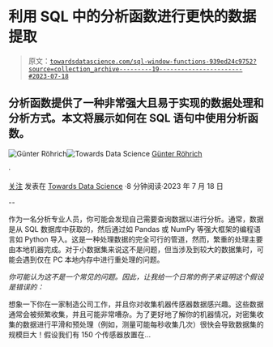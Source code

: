 # 利用 SQL 中的分析函数进行更快的数据提取

> 原文：[`towardsdatascience.com/sql-window-functions-939ed24c9752?source=collection_archive---------19-----------------------#2023-07-18`](https://towardsdatascience.com/sql-window-functions-939ed24c9752?source=collection_archive---------19-----------------------#2023-07-18)

## 分析函数提供了一种非常强大且易于实现的数据处理和分析方式。本文将展示如何在 SQL 语句中使用分析函数。

[](https://guenterroehrich.medium.com/?source=post_page-----939ed24c9752--------------------------------)![Günter Röhrich](https://guenterroehrich.medium.com/?source=post_page-----939ed24c9752--------------------------------)[](https://towardsdatascience.com/?source=post_page-----939ed24c9752--------------------------------)![Towards Data Science](https://towardsdatascience.com/?source=post_page-----939ed24c9752--------------------------------) [Günter Röhrich](https://guenterroehrich.medium.com/?source=post_page-----939ed24c9752--------------------------------)

·

[关注](https://medium.com/m/signin?actionUrl=https%3A%2F%2Fmedium.com%2F_%2Fsubscribe%2Fuser%2F3718a9423801&operation=register&redirect=https%3A%2F%2Ftowardsdatascience.com%2Fsql-window-functions-939ed24c9752&user=G%C3%BCnter+R%C3%B6hrich&userId=3718a9423801&source=post_page-3718a9423801----939ed24c9752---------------------post_header-----------) 发表在 [Towards Data Science](https://towardsdatascience.com/?source=post_page-----939ed24c9752--------------------------------) ·8 分钟阅读·2023 年 7 月 18 日[](https://medium.com/m/signin?actionUrl=https%3A%2F%2Fmedium.com%2F_%2Fvote%2Ftowards-data-science%2F939ed24c9752&operation=register&redirect=https%3A%2F%2Ftowardsdatascience.com%2Fsql-window-functions-939ed24c9752&user=G%C3%BCnter+R%C3%B6hrich&userId=3718a9423801&source=-----939ed24c9752---------------------clap_footer-----------)

--

[](https://medium.com/m/signin?actionUrl=https%3A%2F%2Fmedium.com%2F_%2Fbookmark%2Fp%2F939ed24c9752&operation=register&redirect=https%3A%2F%2Ftowardsdatascience.com%2Fsql-window-functions-939ed24c9752&source=-----939ed24c9752---------------------bookmark_footer-----------)

作为一名分析专业人员，你可能会发现自己需要查询数据以进行分析。通常，数据是从 SQL 数据库中获取的，然后通过如 Pandas 或 NumPy 等强大框架的编程语言如 Python 导入。这是一种处理数据的完全可行的管道，然而，繁重的处理主要由本地机器完成。对于小数据集来说这不是问题，但当涉及到较大的数据集时，可能会遇到仅在 PC 本地内存中进行重处理的问题。

*你可能认为这不是一个常见的问题。因此，让我给一个日常的例子来证明这个假设是错误的：*

想象一下你在一家制造公司工作，并且你对收集机器传感器数据感兴趣。这些数据通常会被频繁收集，并且可能非常嘈杂。为了更好地了解你的机器情况，对密集收集的数据进行平滑和预处理（例如，测量可能每秒收集几次）很快会导致数据集的规模巨大！假设我们有 150 个传感器放置在…
